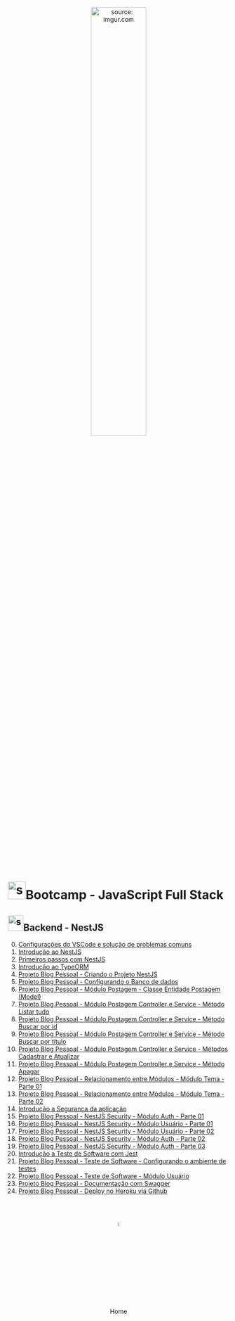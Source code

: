 <div align="center">
    <img src="https://i.imgur.com/icgjsRQ.png" title="source: imgur.com" width="50%"/>
</div>
<h1><img src="https://i.imgur.com/r9lrbPG.png" title="source: imgur.com" width="40px"/>Bootcamp - JavaScript Full Stack </h1>

<h2><img src="https://i.imgur.com/O6PILGE.png" title="source: imgur.com" width="35px"/>Backend - NestJS</h2>

0. <a href="config_vscode_nest.md">Configurações do VSCode e solução de problemas comuns</a>
2. <a href="01.md" >Introdução ao NestJS</a>
3. <a href="02.md" >Primeiros passos com NestJS </a>
4. <a href="03.md" >Introdução ao TypeORM</a>
5. <a href="04.md" >Projeto Blog Pessoal - Criando o Projeto NestJS</a>
6. <a href="06.md" >Projeto Blog Pessoal - Configurando o Banco de dados</a>
7. <a href="05.md" >Projeto Blog Pessoal - Módulo Postagem - Classe Entidade Postagem (Model)</a>
8. <a href="07.md" >Projeto Blog Pessoal - Módulo Postagem Controller e Service - Método Listar tudo</a>
9. <a href="08.md" >Projeto Blog Pessoal - Módulo Postagem Controller e Service - Método Buscar por id</a>
10. <a href="09.md" >Projeto Blog Pessoal - Módulo Postagem Controller e Service - Método Buscar por título</a>
11. <a href="10.md" >Projeto Blog Pessoal - Módulo Postagem Controller e Service - Métodos Cadastrar e Atualizar</a>
12. <a href="11.md" >Projeto Blog Pessoal - Módulo Postagem Controller e Service - Método Apagar</a>
13. <a href="12.md" >Projeto Blog Pessoal - Relacionamento entre Módulos - Módulo Tema - Parte 01</a>
14. <a href="13.md" >Projeto Blog Pessoal - Relacionamento entre Módulos - Módulo Tema - Parte 02</a>
15. <a href="14.md" >Introdução a Segurança da aplicação</a>
16. <a href="16.md" >Projeto Blog Pessoal - NestJS Security - Módulo Auth - Parte 01</a>
17. <a href="15.md" >Projeto Blog Pessoal - NestJS Security - Módulo Usuário - Parte 01</a>
18. <a href="20.md" >Projeto Blog Pessoal - NestJS Security - Módulo Usuário - Parte 02</a>
19. <a href="17.md" >Projeto Blog Pessoal - NestJS Security - Módulo Auth - Parte 02</a>
20. <a href="24.md" >Projeto Blog Pessoal - NestJS Security - Módulo Auth - Parte 03</a>
21. <a href="18.md" >Introdução a Teste de Software com Jest</a>
22. <a href="19.md" >Projeto Blog Pessoal - Teste de Software - Configurando o ambiente de testes</a>
23. <a href="21.md" >Projeto Blog Pessoal - Teste de Software - Módulo Usuário</a>
24. <a href="22.md" >Projeto Blog Pessoal - Documentação com Swagger</a>
25. <a href="23.md" >Projeto Blog Pessoal - Deploy no Heroku via Github</a>

<br /><br />

<div align="center"><a href="../README.md"><img src="https://i.imgur.com/kfHCxif.png" title="source: imgur.com" width="5%"/></a></div>
<div align="center">Home</div>
